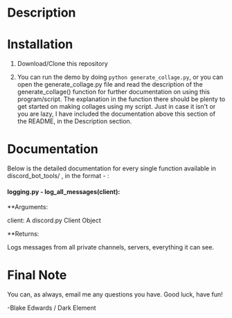 # Description 

# Installation

1. Download/Clone this repository

2. You can run the demo by doing `python generate_collage.py`, or you can open the generate_collage.py file and read the description of the generate_collage() function for further documentation on using this program/script. The explanation in the function there should be plenty to get started on making collages using my script. Just in case it isn't or you are lazy, I have included the documentation above this section of the README, in the Description section.

# Documentation

Below is the detailed documentation for every single function available in discord_bot_tools/ ,
  in the format <filename> - <function> :

#### logging.py - log_all_messages(client):

**Arguments:

client: A discord.py Client Object

**Returns:

Logs messages from all private channels, servers, everything it can see.


# Final Note

You can, as always, email me any questions you have. Good luck, have fun!

-Blake Edwards / Dark Element
